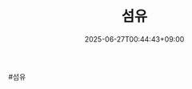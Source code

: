 ﻿---
title: "섬유"
date: 2025-06-27T00:44:43+09:00
lastmod: 2025-06-27T00:44:43+09:00
type: docs
sidebar:
  open: true
weight: 2
---
<div style="display:none">
  <meta property="article:published_time" content="2025-06-26T15:44:43Z" />
  <meta property="article:modified_time" content="2025-06-26T15:44:43Z" />
</div>
#섬유
